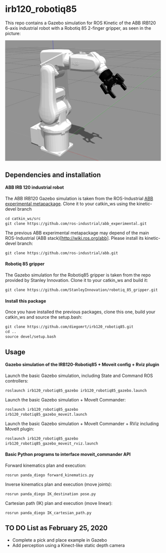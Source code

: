 # irb120_robotiq85

This repo contains a Gazebo simulation for ROS Kinetic of the ABB IRB120 6-axis industrial robot with a Robotiq 85 2-finger gripper, as seen in the picture:

![Example](media/irb120_robotiq85_white.png)

## Dependencies and installation

#### ABB IRB 120 industrial robot

The ABB IRB120 Gazebo simulation is taken from the ROS-Industrial [ABB experimental metapackage](http://wiki.ros.org/abb_experimental). Clone it to your catkin_ws using the kinetic-devel branch

```
cd catkin_ws/src
git clone https://github.com/ros-industrial/abb_experimental.git
```

The previous ABB experimental metapackage may depend of the main ROS-Industrial (ABB stack)[http://wiki.ros.org/abb]. Please install its kinetic-devel branch:

```
git clone https://github.com/ros-industrial/abb.git
```

#### Robotiq 85 gripper

The Gazebo simulation for the Robotiq85 gripper is taken from the repo provided by Stanley Innovation. Clone it to your catkin_ws and build it: 

```
git clone https://github.com/StanleyInnovation/robotiq_85_gripper.git
```

#### Install this package

Once you have installed the previous packages, clone this one, build your catkin_ws and source the setup.bash: 

```
git clone https://github.com/diegomrt/irb120_robotiq85.git
cd ..
source devel/setup.bash
```

## Usage

#### Gazebo simulation of the IRB120-Robotiq85 + Moveit config + Rviz plugin  

Launch the basic Gazebo simulation, including State and Command ROS controllers:
```
roslaunch irb120_robotiq85_gazebo irb120_robotiq85_gazebo.launch 
```
Launch the basic Gazebo simulation + MoveIt Commander:
```
roslaunch irb120_robotiq85_gazebo irb120_robotiq85_gazebo_moveit.launch 
```
Launch the basic Gazebo simulation + MoveIt Commander + RViz including MoveIt plugin:
```
roslaunch irb120_robotiq85_gazebo irb120_robotiq85_gazebo_moveit_rviz.launch 
```

#### Basic Python programs to interface moveit_commander API

Forward kinematics plan and execution:
```
rosrun panda_diego forward_kinematics.py
```
Inverse kinematics plan and execution (move joints):
```
rosrun panda_diego IK_destination pose.py
```
Cartesian path (IK) plan and execution (move linear):
```
rosrun panda_diego IK_cartesian_path.py
```

## TO DO List as February 25, 2020

* Complete a pick and place example in Gazebo
* Add perception using a Kinect-like static depth camera
